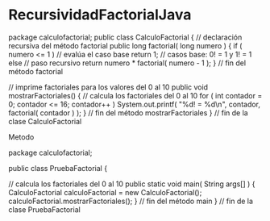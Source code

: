 # RecursividadFactorialJava

package calculofactorial;
public class CalculoFactorial {
 // declaración recursiva del método factorial
 public long factorial( long numero )
 {
 if ( numero <= 1 ) // evalúa el caso base
 return 1; // casos base: 0! = 1 y 1! = 1
 else // paso recursivo
 return numero * factorial( numero - 1 );
} // fin del método factorial

 // imprime factoriales para los valores del 0 al 10
 public void mostrarFactoriales()
 {
 // calcula los factoriales del 0 al 10
 for ( int contador = 0; contador <= 16; contador++ )
 System.out.printf( "%d! = %d\n", contador, factorial( contador ) );
 } // fin del método mostrarFactoriales
 } // fin de la clase CalculoFactorial




Metodo 

package calculofactorial;


public class PruebaFactorial {
    

// calcula los factoriales del 0 al 10
 public static void main( String args[] )
 {
 CalculoFactorial calculoFactorial = new CalculoFactorial();
 calculoFactorial.mostrarFactoriales();
 } // fin del método main
 } // fin de la clase PruebaFactorial


